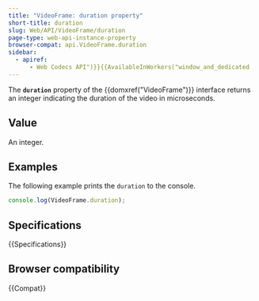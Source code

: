 ```yaml
---
title: "VideoFrame: duration property"
short-title: duration
slug: Web/API/VideoFrame/duration
page-type: web-api-instance-property
browser-compat: api.VideoFrame.duration
sidebar:
  - apiref:
      - Web Codecs API")}}{{AvailableInWorkers("window_and_dedicated
---
```


The **`duration`** property of the {{domxref("VideoFrame")}} interface returns an integer indicating the duration of the video in microseconds.

## Value

An integer.

## Examples

The following example prints the `duration` to the console.

```js
console.log(VideoFrame.duration);
```

## Specifications

{{Specifications}}

## Browser compatibility

{{Compat}}
